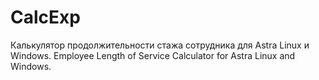 # CalcExp
Калькулятор продолжительности стажа сотрудника для Astra Linux и Windows.
Employee Length of Service Calculator for Astra Linux and Windows.
